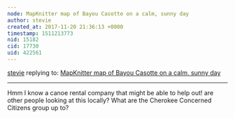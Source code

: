 ```yaml
---
node: MapKnitter map of Bayou Casotte on a calm, sunny day
author: stevie
created_at: 2017-11-20 21:36:13 +0000
timestamp: 1511213773
nid: 15182
cid: 17730
uid: 422561
---
```




[stevie](../profile/stevie) replying to: [MapKnitter map of Bayou Casotte on a calm, sunny day](../notes/eustatic/11-14-2017/mapknitter-map-of-bayou-casotte-on-a-calm-sunny-day)

----
Hmm I know a canoe rental company that might be able to help out! are other people looking at this locally? What are the Cherokee Concerned Citizens group up to?